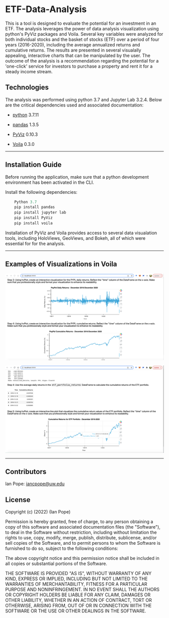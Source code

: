 # ETF-Data-Analysis

This is a tool is designed to evaluate the potential for an investment in an ETF.  The analysis leverages the power of data analysis visualization using python's PyViz packages and Voila. Several key variables were analyzed for both individual stocks and the basket of stocks (ETF) over a period of four years (2016-2020), including the average annualized returns and cumulative returns. The results are presented in several visualally appealing, interactive charts that can be manipulated by the user. The outcome of the analysis is a recommendation regarding the potential for a 'one-click' service for investors to purchase a property and rent it for a steady income stream. 

## Technologies

The analysis was performed using python 3.7 and Jupyter Lab 3.2.4. Below are the critical dependencies used and associated documentation:

* [python](https://www.python.org/downloads/) 3.7.11 

* [pandas](https://pandas.pydata.org/docs/) 1.3.5

* [PyViz](https://pyviz.org/) 0.10.3

* [Voila](https://pypi.org/project/voila/) 0.3.0

___

## Installation Guide

Before running the application, make sure that a python development environment has been activated in the CLI. 

Install the following dependencies:

```python
    Python 3.7
    pip install pandas
    pip install jupyter lab
    pip install PyViz
    pip install voila
```

Installation of PyViz and Voila provides access to several data visualation tools, including HoloViews, GeoViews, and Bokeh, all of which were essential for for the analysis.
___
    
    
## Examples of Visualizations in Voila

![Data Visualization 1](https://raw.githubusercontent.com/ipopester/ETF-Data-Analysis/main/Images/Voila_SS_1_1.png)

![Data Visualization 2](https://raw.githubusercontent.com/ipopester/ETF-Data-Analysis/main/Images/Voila_SS_2_2.png)


___

## Contributors

Ian Pope: iancpope@uw.edu

## License

Copyright (c) (2022) (Ian Pope)

Permission is hereby granted, free of charge, to any person obtaining a copy of this software and associated documentation files (the "Software"), to deal in the Software without restriction, including without limitation the rights to use, copy, modify, merge, publish, distribute, sublicense, and/or sell copies of the Software, and to permit persons to whom the Software is furnished to do so, subject to the following conditions:

The above copyright notice and this permission notice shall be included in all copies or substantial portions of the Software.

THE SOFTWARE IS PROVIDED "AS IS", WITHOUT WARRANTY OF ANY KIND, EXPRESS OR IMPLIED, INCLUDING BUT NOT LIMITED TO THE WARRANTIES OF MERCHANTABILITY, FITNESS FOR A PARTICULAR PURPOSE AND NONINFRINGEMENT. IN NO EVENT SHALL THE AUTHORS OR COPYRIGHT HOLDERS BE LIABLE FOR ANY CLAIM, DAMAGES OR OTHER LIABILITY, WHETHER IN AN ACTION OF CONTRACT, TORT OR OTHERWISE, ARISING FROM, OUT OF OR IN CONNECTION WITH THE SOFTWARE OR THE USE OR OTHER DEALINGS IN THE SOFTWARE.
